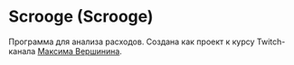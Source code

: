 # Scrooge (Scrooge)

Программа для анализа расходов. Создана как проект к курсу Twitch-канала [Максима Вершинина](https://www.twitch.tv/wozborn).
